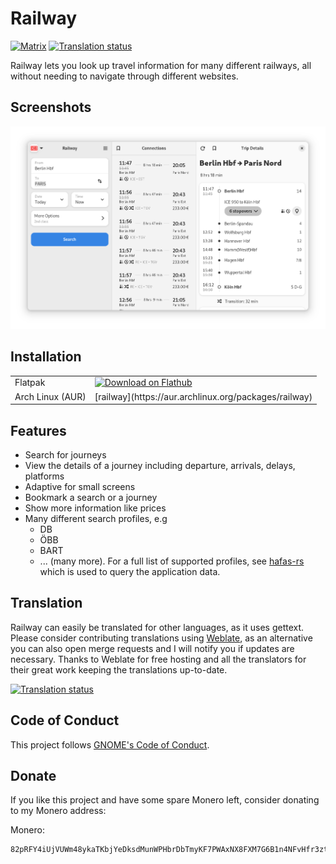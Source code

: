 # Railway

[![Matrix](https://img.shields.io/badge/Matrix-Join-brightgreen)](https://matrix.to/#/%23railwayapp:matrix.org)
[![Translation status](https://hosted.weblate.org/widgets/schmiddi-on-mobile/-/railway/svg-badge.svg)](https://hosted.weblate.org/engage/schmiddi-on-mobile/)

Railway lets you look up travel information for many different railways, all without needing to navigate through different websites.

## Screenshots

![](/data/screenshots/overview.png)

## Installation

<table>
  <tr>
    <td>Flatpak</td>
    <td>
      <a href='https://flathub.org/apps/details/de.schmidhuberj.DieBahn'><img width='130' alt='Download on Flathub' src='https://flathub.org/assets/badges/flathub-badge-en.png'/></a>
    </td>
  </tr>
  <tr>
    <td>Arch Linux (AUR)</td>
    <td>[railway](https://aur.archlinux.org/packages/railway)</td>
  </tr>
</table>

## Features

- Search for journeys
- View the details of a journey including departure, arrivals, delays, platforms
- Adaptive for small screens
- Bookmark a search or a journey
- Show more information like prices
- Many different search profiles, e.g
    - DB
    - ÖBB
    - BART
    - ... (many more). For a full list of supported profiles, see [hafas-rs](https://gitlab.com/schmiddi-on-mobile/hafas-rs#profiles) which is used to query the application data.

## Translation

Railway can easily be translated for other languages, as it uses gettext. Please consider contributing translations using [Weblate](https://hosted.weblate.org/engage/schmiddi-on-mobile/), as an alternative you can also open merge requests and I will notify you if updates are necessary. Thanks to Weblate for free hosting and all the translators for their great work keeping the translations up-to-date.

<a href="https://hosted.weblate.org/engage/schmiddi-on-mobile/">
<img src="https://hosted.weblate.org/widgets/schmiddi-on-mobile/-/railway/multi-auto.svg" alt="Translation status" />
</a>

## Code of Conduct

This project follows [GNOME's Code of Conduct](https://wiki.gnome.org/Foundation/CodeOfConduct).

## Donate

If you like this project and have some spare Monero left, consider donating to my Monero address:

Monero:
```
82pRFY4iUjVUWm48ykaTKbjYeDksdMunWPHbrDbTmyKF7PWAxNX8FXM7G6B1n4NFvHfr3ztEg411A2gCjJjNJ8PtEnmcehf
```
